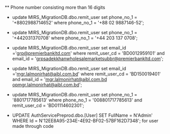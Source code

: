 ** Phone number consisting more than 16 digits
- update MIRS_MigrationDB.dbo.remit_user set phone_no_1 = '+8802988714652' where phone_no_1 = '+88 02 9887146-52';

- update MIRS_MigrationDB.dbo.remit_user set phone_no_1 = '+442031370708' where phone_no_1 = '+44 203 137 0708';

- update MIRS_MigrationDB.dbo.remit_user
set email_id ='grp@premierbankltd.com'
where remit_user_cd = 'BD0012959101'
  and email_id = 'grpsadekkhanwholesalemarketsubbr@premierbankltd.com';

- update MIRS_MigrationDB.dbo.remit_user
set email_id ='mgr.lalmonirhat@aibl.com.bd'
where remit_user_cd = 'BD150019401'
  and email_id = 'mgr.lalmonirhat@aibl.com.bd
opmgr.lalmonirhat@aibl.com.bd';

- update MIRS_MigrationDB.dbo.remit_user set phone_no_1 = '8801717785613'  where phone_no_1 = '008801717785613' and remit_user_cd = 'BD01114602301';



- UPDATE AuthServicePreprod.dbo.[User]
SET FullName = N'Admin'
WHERE Id = N'12EE8A95-234E-4E92-BF02-57BF162D7348'; for user made through code